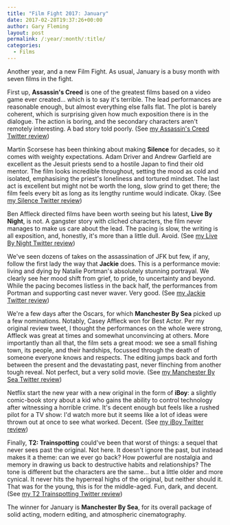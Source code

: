 ```yaml
---
title: "Film Fight 2017: January"
date: 2017-02-28T19:37:26+00:00
author: Gary Fleming
layout: post
permalink: /:year/:month/:title/
categories:
  - Films
---
```


Another year, and a new Film Fight. As usual, January is a busy month with seven films in the fight.

First up, **Assassin's Creed** is one of the greatest films based on a video game ever created... which is to say it's terrible. The lead performances are reasonable enough, but almost everything else falls flat. The plot is barely coherent, which is surprising given how much exposition there is in the dialogue. The action is boring, and the secondary characters aren't remotely interesting. A bad story told poorly. (See [my Assassin's Creed Twitter review](https://twitter.com/garyfleming/status/816348825589874688))

Martin Scorsese has been thinking about making **Silence** for decades, so it comes with weighty expectations. Adam Driver and Andrew Garfield are excellent as the Jesuit priests send to a hostile Japan to find their old mentor. The film looks incredible throughout, setting the mood as cold and isolated, emphasising the priest's loneliness and tortured mindset. The last act is excellent but might not be worth the long, slow grind to get there; the film feels every bit as long as its lengthy runtime would indicate. Okay.  (See [my Silence Twitter review](https://twitter.com/garyfleming/status/818518748776857600))

Ben Affleck directed films have been worth seeing but his latest, **Live By Night**, is not. A gangster story with cliched characters, the film never manages to make us care about the lead. The pacing is slow, the writing is all exposition, and, honestly, it's more than a little dull. Avoid. (See [my Live By Night Twitter review](https://twitter.com/garyfleming/status/821104444834271232))

We've seen dozens of takes on the assassination of JFK but few, if any, follow the first lady the way that **Jackie** does. This is a performance movie: living and dying by Natalie Portman's absolutely stunning portrayal. We clearly see her mood shift from grief, to pride, to uncertainty and beyond. While the pacing becomes listless in the back half, the performances from Portman and supporting cast never waver. Very good. (See [my Jackie Twitter review](https://twitter.com/garyfleming/status/823599414824550401))

We're a few days after the Oscars, for which **Manchester By Sea** picked up a few nominations. Notably, Casey Affleck won for Best Actor. Per my original review tweet, I thought the performances on the whole were strong, Affleck was great at times and somewhat unconvincing at others. More importantly than all that, the film sets a great mood: we see a small fishing town, its people, and their hardships, focussed through the death of someone everyone knows and respects. The editing jumps back and forth between the present and the devastating past, never flinching from another tough reveal. Not perfect, but a very solid movie. (See [my Manchester By Sea Twitter review](https://twitter.com/garyfleming/status/823599975405907970))

Netflix start the new year with a new original in the form of **iBoy**: a slightly comic-book story about a kid who gains the ability to control technology after witnessing a horrible crime. It's decent enough but feels like a rushed pilot for a TV show: I'd watch more but it seems like a lot of ideas were thrown out at once to see what worked. Decent. (See [my iBoy Twitter review](https://twitter.com/garyfleming/status/826135202749612032))

Finally, **T2: Trainspotting** could've been that worst of things: a sequel that never sees past the original. Not here. It doesn't ignore the past, but instead makes it a theme: can we ever go back? How powerful are nostalgia and memory in drawing us back to destructive habits and relationships? The tone is different but the characters are the same... but a little older and more cynical. It never hits the hyperreal highs of the original, but neither should it. That was for the young, this is for the middle-aged. Fun, dark, and decent.(See [my T2 Trainspotting Twitter review](https://twitter.com/garyfleming/status/826135660671168512))

The winner for January is **Manchester By Sea**, for its overall package of solid acting, modern editing, and atmospheric cinematography.
